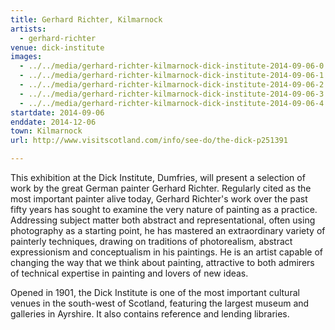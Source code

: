 ```yaml
---
title: Gerhard Richter, Kilmarnock
artists:
  - gerhard-richter
venue: dick-institute
images:
  - ../../media/gerhard-richter-kilmarnock-dick-institute-2014-09-06-0.webp
  - ../../media/gerhard-richter-kilmarnock-dick-institute-2014-09-06-1.webp
  - ../../media/gerhard-richter-kilmarnock-dick-institute-2014-09-06-2.webp
  - ../../media/gerhard-richter-kilmarnock-dick-institute-2014-09-06-3.webp
  - ../../media/gerhard-richter-kilmarnock-dick-institute-2014-09-06-4.webp
startdate: 2014-09-06
enddate: 2014-12-06
town: Kilmarnock
url: http://www.visitscotland.com/info/see-do/the-dick-p251391

---
```


This exhibition at the Dick Institute, Dumfries, will present a selection of work by the great German painter Gerhard Richter. Regularly cited as the most important painter alive today, Gerhard Richter's work over the past fifty years has sought to examine the very nature of painting as a practice. Addressing subject matter both abstract and representational, often using photography as a starting point, he has mastered an extraordinary variety of painterly techniques, drawing on traditions of photorealism, abstract expressionism and conceptualism in his paintings. He is an artist capable of changing the way that we think about painting, attractive to both admirers of technical expertise in painting and lovers of new ideas.

Opened in 1901, the Dick Institute is one of the most important cultural venues in the south-west of Scotland, featuring the largest museum and galleries in Ayrshire. It also contains reference and lending libraries.

